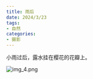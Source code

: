 ```yaml
---
title: 雨后
date: 2024/3/23
tags:
- 自然
categories:
- 摄影
---
```


小雨过后，露水挂在樱花的花瓣上。
</br>

![img_4.png](img_4.png)